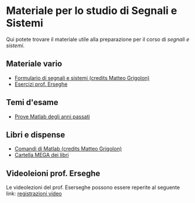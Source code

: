 # Materiale per lo studio di Segnali e Sistemi

Qui potete trovare il materiale utile alla preparazione per il corso di _segnali e sistemi_.

## Materiale vario
- [Formulario di segnali e sistemi (credits Matteo Grigolon)](/Dati/Studio/II_Anno/S&S/Materiale_vario/Formulario%20completo%20segnali%20e%20sistemi%20(credits%20Matteo%20Grigolon).pdf)
- [Esercizi prof. Erseghe](/Dati/Studio/II_Anno/S&S/Materiale_vario/Esercizi_Erseghe)

## Temi d'esame
- [Prove Matlab degli anni passati](/Dati/Studio/II_Anno/S&S/Temi_d'esame/Prove_Matlab)

## Libri e dispense
- [Comandi di Matlab (credits Matteo Grigolon)](/Dati/Studio/II_Anno/S&S/Libri_e_dispense/Dispensa%20di%20Matlab%20segnali%20e%20sistemi%20(credits%20Matteo%20Grigolon).pdf)
- [Cartella MEGA dei libri](https://mega.nz/folder/UoFGlY5S#oEVruDxA9Xnk5nulPOrXMw/folder/It0FXDKb)

## Videoleioni prof. Erseghe
Le videolezioni del prof. Eserseghe possono essere reperite al seguente link: [registrazioni video](https://drive.google.com/drive/folders/1r8hCEMVF28S5iHYNOSL0z50OHtfRiQTK?usp=sharing)

